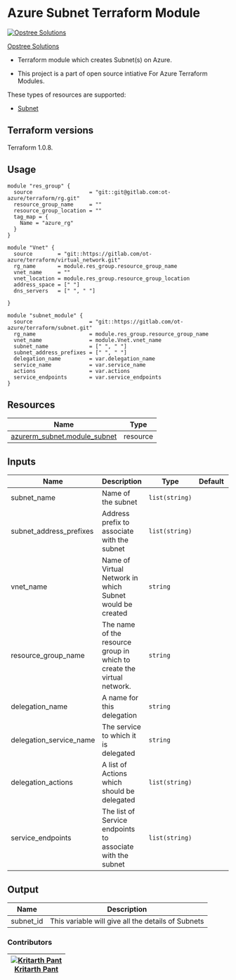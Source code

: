 Azure Subnet Terraform Module
=====================================

[![Opstree Solutions][opstree_avatar]][opstree_homepage]

[Opstree Solutions][opstree_homepage] 

   [opstree_homepage]: https://opstree.github.io/
   [opstree_avatar]: https://img.cloudposse.com/150x150/https://github.com/opstree.png

- Terraform module which creates Subnet(s) on Azure.

- This project is a part of open source intiative For Azure Terraform Modules.

These types of resources are supported:

* [Subnet](https://registry.terraform.io/providers/hashicorp/azurerm/latest/docs/resources/subnet)

Terraform versions
------------------

Terraform 1.0.8.

Usage
------

```hcl
module "res_group" {
  source                  = "git::git@gitlab.com:ot-azure/terraform/rg.git"
  resource_group_name     = ""
  resource_group_location = ""
  tag_map = {
    Name = "azure_rg"
  }
}

module "Vnet" {
  source        = "git::https://gitlab.com/ot-azure/terraform/virtual_network.git"
  rg_name       = module.res_group.resource_group_name
  vnet_name     = ""
  vnet_location = module.res_group.resource_group_location
  address_space = [" "]
  dns_servers   = [" ", " "]

}

module "subnet_module" {
  source                  = "git::https://gitlab.com/ot-azure/terraform/subnet.git"
  rg_name                 = module.res_group.resource_group_name
  vnet_name               = module.Vnet.vnet_name
  subnet_name             = [" ", " "]
  subnet_address_prefixes = [" ", " "]
  delegation_name         = var.delegation_name
  service_name            = var.service_name
  actions                 = var.actions
  service_endpoints       = var.service_endpoints
}
```

Resources
------
| Name | Type |
|------|------|
| [azurerm_subnet.module_subnet](https://registry.terraform.io/providers/hashicorp/azurerm/latest/docs/resources/subnet) | resource |

Inputs
------
| Name | Description | Type | Default | Required |
|------|-------------|------|---------|:--------:|
| subnet_name | Name of the subnet | `list(string)` |  | yes |
| subnet_address_prefixes | Address prefix to associate with the subnet | `list(string)` | | yes |
| vnet_name | Name of Virtual Network in which Subnet would be created | `string` | | yes |
| resource_group_name | The name of the resource group in which to create the virtual network. | `string` |  | Yes |
| delegation_name  | A name for this delegation | `string` |  | yes |
| delegation_service_name |The service to which it is delegated | `string` |  | yes |
| delegation_actions | A list of Actions which should be delegated | `list(string)` | | yes |
| service_endpoints  | The list of Service endpoints to associate with the subnet| `list(string)` |  | yes |

Output
------
| Name | Description |
|------|-------------|
|subnet_id |This variable will give all the details of Subnets |

### Contributors
|  [![Kritarth Pant][kritarth_avatar]][kritarth_homepage]<br/>[Kritarth Pant][kritarth_homepage] |
|---|

[Kritarth_homepage]: https://gitlab.com/kritarthp
[Kritarth_avatar]: https://gitlab.com/uploads/-/system/user/avatar/8613469/avatar.png?width=400

